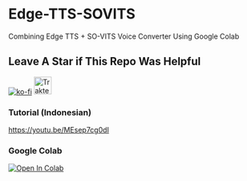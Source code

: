 # Edge-TTS-SOVITS
Combining Edge TTS + SO-VITS Voice Converter Using Google Colab
## Leave A Star if This Repo Was Helpful
[![ko-fi](https://ko-fi.com/img/githubbutton_sm.svg)](https://ko-fi.com/R6R7AH1FA)
<a href="https://trakteer.id/ardha27">
    <img src="https://cdn.trakteer.id/images/embed/trbtn-red-1.png" alt="Trakteer" height="35">
</a>

### Tutorial (Indonesian)
https://youtu.be/MEsep7cg0dI

### Google Colab
[![Open In Colab](https://colab.research.google.com/assets/colab-badge.svg)](https://colab.research.google.com/github/ardha27/Edge_TTS_Sovits/blob/main/Edge_TTS_%2B_SO_VITS.ipynb)
